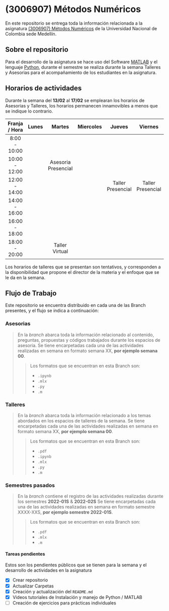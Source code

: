 # (3006907) Métodos Numéricos
En este repositorio se entrega toda la información relacionada a la asignatura
[(3006907) Métodos Numéricos](https://unvirtual.medellin.unal.edu.co/course/view.php?id=1730)
de la Universidad Nacional de Colombia sede Medellín.

## Sobre el repositorio
Para el desarrollo de la asignatura se hace uso del Software 
[MATLAB](https://www.mathworks.com/products/matlab.html) y el lenguaje [Python](https://www.python.org),
durante el semestre se realiza durante la semana Talleres y Asesorias para el acompañamiento de los 
estudiantes en la asignatura.

## Horarios de actividades
Durante la semana del **13/02** al **17/02** se emplearan los horarios de Asesorias y Talleres, los horarios permanecen
innamovibles a menos que se indique lo contrario.

| Franja / Hora | **Lunes** | **Martes** | **Miercoles** | **Jueves** | **Viernes** |
|:------:|:------:|:------:|:---------:|:------:|:-------:|
| 8:00 - 10:00 |   |   |   |   |   |
| 10:00 - 12:00 |   | Asesoria Presencial |    |   |  |
| 12:00 - 14:00 |   |   |   | Taller Presencial | Taller Presencial |
| 14:00 - 16:00 |   |   |   |   |   |
| 16:00 - 18:00 |   |   |   |   |   |
| 18:00 - 20:00 |   | Taller Virtual |   |   |   |

Los horarios de talleres que se presentan son tentativos, y corresponden a la disponibilidad que propone
el director de la materia y el enfoque que se le da en la semana.

## Flujo de Trabajo
Este repositorio se encuentra distribuido en cada una de las Branch presentes, y el flujo
se indica a continuación:

### Asesorias
> En la *branch* abarca toda la información relacionado al contenido, preguntas, propuestas y códigos trabajados
durante los espacios de asesoria.
> Se tiene encarpetadas cada una de las actividades realizadas en semana en formato semana XX, **por ejemplo semana 00**.
>> Los formatos que se encuentran en esta Branch son:
>> - `.ipynb`
>> - `.mlx`
>> - `.py`
>> - `.m`

### Talleres
> En la *branch* abarca toda la información relacionado a los temas abordados en los espacios de talleres de la semana.
> Se tiene encarpetadas cada una de las actividades realizadas en semana en formato semana XX, **por ejemplo semana 00**.
>> Los formatos que se encuentran en esta Branch son:
>> - `.pdf`
>> - `.ipynb`
>> - `.mlx`
>> - `.py`
>> - `.m`

### Semestres pasados
> En la *branch* contiene el registro de las actividades realizadas durante los semestres **2022-01S** & **2022-02S**
> Se tiene encarpetadas cada una de las actividades realizadas en semana en formato semestre XXXX-XXS, **por ejemplo semestre 2022-01S**.
>> Los formatos que se encuentran en esta Branch son:
>> - `.pdf`
>> - `.mlx`
>> - `.m`

#### Tareas pendientes
Estos son los pendientes públicos que se tienen para la semana y el desarrollo de actividades en 
la asignatura
- [x] Crear repositorio
- [x] Actualizar Carpetas
- [x] Creación y actualización del `README.md`
- [x] Videos tutoriales de Instalación y manejo de Python / MATLAB
- [ ] Creación de ejercicios para prácticas individuales
